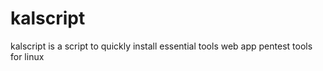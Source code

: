 # kalscript
kalscript is a script to quickly install essential tools web app pentest tools for linux 
